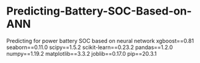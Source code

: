 # Predicting-Battery-SOC-Based-on-ANN
Predicting for power battery SOC based on neural network
xgboost==0.81
seaborn==0.11.0
scipy==1.5.2
scikit-learn==0.23.2
pandas==1.2.0
numpy==1.19.2
matplotlib==3.3.2
joblib==0.17.0
pip==20.3.1

